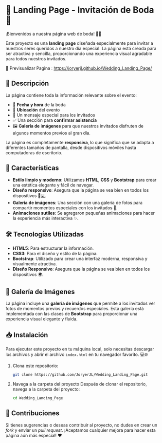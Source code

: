 # 🎉 Landing Page - Invitación de Boda 💍

¡Bienvenidos a nuestra página web de boda! 🎉💍

Este proyecto es una **landing page** diseñada especialmente para invitar a nuestros seres queridos a nuestro día especial. La página está creada para ser atractiva y sencilla, proporcionando una experiencia visual agradable para todos nuestros invitados.

👀 Previsualizar Pagina : https://joryerjl.github.io/Wedding_Landing_Page/

## 📜 Descripción

La página contiene toda la información relevante sobre el evento:  
- 📅 **Fecha y hora** de la boda
- 📍 **Ubicación** del evento
- 💌 Un mensaje especial para los invitados
- ✅ Una sección para **confirmar asistencia**
- 🖼 **Galería de imágenes** para que nuestros invitados disfruten de algunos momentos previos al gran día.

La página es completamente **responsiva**, lo que significa que se adapta a diferentes tamaños de pantalla, desde dispositivos móviles hasta computadoras de escritorio.

## 🚀 Características

- **Estilo limpio y moderno**: Utilizamos **HTML**, **CSS** y **Bootstrap** para crear una estética elegante y fácil de navegar.
- **Diseño responsivo**: Asegura que la página se vea bien en todos los dispositivos 📱💻.
- **Galería de imágenes**: Una sección con una galería de fotos para compartir momentos especiales con los invitados 📸.
- **Animaciones sutiles**: Se agregaron pequeñas animaciones para hacer la experiencia más interactiva ✨.

## 🛠 Tecnologías Utilizadas

- **HTML5**: Para estructurar la información.
- **CSS3**: Para el diseño y estilo de la página.
- **Bootstrap**: Utilizado para crear una interfaz moderna, responsiva y visualmente atractiva.
- **Diseño Responsivo**: Asegura que la página se vea bien en todos los dispositivos 🌍.

## 📸 Galería de Imágenes

La página incluye una **galería de imágenes** que permite a los invitados ver fotos de momentos previos y recuerdos especiales. Esta galería está implementada con las clases de **Bootstrap** para proporcionar una experiencia visual elegante y fluida.

## 📥 Instalación

Para ejecutar este proyecto en tu máquina local, solo necesitas descargar los archivos y abrir el archivo `index.html` en tu navegador favorito. 💻🌐

1. Clona este repositorio:
   ```bash
   git clone https://github.com/JoryerJL/Wedding_Landing_Page.git
   
2. Navega a la carpeta del proyecto
Después de clonar el repositorio, navega a la carpeta del proyecto:
    ```bash
    cd Wedding_Landing_Page

## 🤝 Contribuciones

Si tienes sugerencias o deseas contribuir al proyecto, no dudes en crear un _fork_ y enviar un _pull request_. ¡Aceptamos cualquier mejora para hacer esta página aún más especial! ❤️
